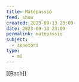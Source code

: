 ```yaml
---
title: Mátépassió
feed: show
created: 2023-09-13 23:09
date: 2023-09-13 23:09
permalink: matepassio
subject:
  - zenetöri
type:
  - mű
---
```

[[Bach]]
